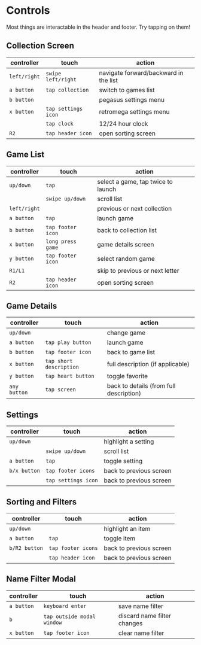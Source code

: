 # Controls

Most things are interactable in the header and footer. Try tapping on them!

## Collection Screen
|controller|touch|action|
|----------|-----|------|
|`left/right`|`swipe left/right`|navigate forward/backward in the list|
|`a button`|`tap collection`|switch to games list|
|`b button`||pegasus settings menu|
|`x button`|`tap settings icon`|retromega settings menu|
||`tap clock`|12/24 hour clock|
|`R2`|`tap header icon`|open sorting screen|

## Game List
|controller|touch|action|
|----------|-----|------|
|`up/down`|`tap`|select a game, tap twice to launch|
||`swipe up/down`|scroll list|
|`left/right`||previous or next collection|
|`a button`|`tap`|launch game|
|`b button`|`tap footer icon`|back to collection list|
|`x button`|`long press game`|game details screen|
|`y button`|`tap footer icon`|select random game|
|`R1/L1`||skip to previous or next letter|
|`R2`|`tap header icon`|open sorting screen|

## Game Details
|controller|touch|action|
|----------|-----|------|
|`up/down`||change game|
|`a button`|`tap play button`|launch game|
|`b button`|`tap footer icon`|back to game list|
|`x button`|`tap short description`|full description (if applicable)|
|`y button`|`tap heart button`|toggle favorite|
|`any button`|`tap screen`|back to details (from full description)|

## Settings
|controller|touch|action|
|----------|-----|------|
|`up/down`||highlight a setting|
||`swipe up/down`|scroll list|
|`a button`|`tap`|toggle setting|
|`b/x button`|`tap footer icons`|back to previous screen|
||`tap settings icon`|back to previous screen|

## Sorting and Filters
|controller|touch|action|
|----------|-----|------|
|`up/down`||highlight an item|
|`a button`|`tap`|toggle item|
|`b/R2 button`|`tap footer icons`|back to previous screen|
||`tap header icon`|back to previous screen|

## Name Filter Modal
|controller|touch|action|
|----------|-----|------|
|`a button`|`keyboard enter`|save name filter|
|`b`|`tap outside modal window`|discard name filter changes|
|`x button`|`tap footer icon`|clear name filter|
